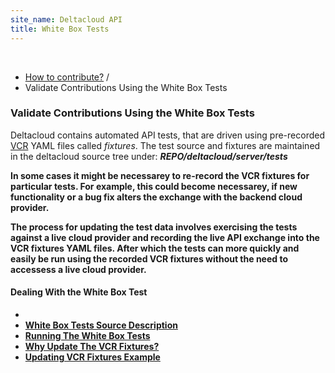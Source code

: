 ```yaml
---
site_name: Deltacloud API
title: White Box Tests
---
```


<br/>

<ul class="breadcrumb">
  <li>
    <a href="/how-to-contribute.html#how">How to contribute?</a> <span class="divider">/</span>
  </li>
  <li class="active">Validate Contributions Using the White Box Tests</li>
</ul>

<h3>Validate Contributions Using the White Box Tests</h3>

<p>
Deltacloud contains automated API tests, that are driven using pre-recorded
<a href="https://github.com/vcr/vcr">VCR</a> YAML files called <i>fixtures</i>.
The test source and fixtures are maintained in the deltacloud source tree
under: <i><b>REPO/deltacloud/server/tests</i>
</p>

<p>
In some cases it might be necessarey to re-record the VCR fixtures for
particular tests. For example, this could become necessarey, if new
functionality or a bug fix alters the exchange with the backend cloud
provider.
</p>

<p>
The process for updating the test data involves exercising the tests against a live
cloud provider and recording the live API exchange into the VCR fixtures YAML files.
After which the tests can more quickly and easily be run using the recorded VCR
fixtures without the need to accessess a live cloud provider.
</p>

<h4 id="how">Dealing With the White Box Test</h4>

<ul class="nav nav-list">
  <li class="nav-header"></li>
  <li>
    <a href="/white-box-tests-layout.html">White Box Tests Source Description</a>
  </li>
  <li>
    <a href="/running-the-white-box-tests.html">Running The White Box Tests</a>
  </li>
  <li>
    <a href="/why-update-vcr-test-fixtures-data.html">Why Update The VCR Fixtures?</a>
  </li>
  <li>
    <a href="/update-vcr-test-fixtures-data-example.html">Updating VCR Fixtures Example</a>
  </li>
</ul>

